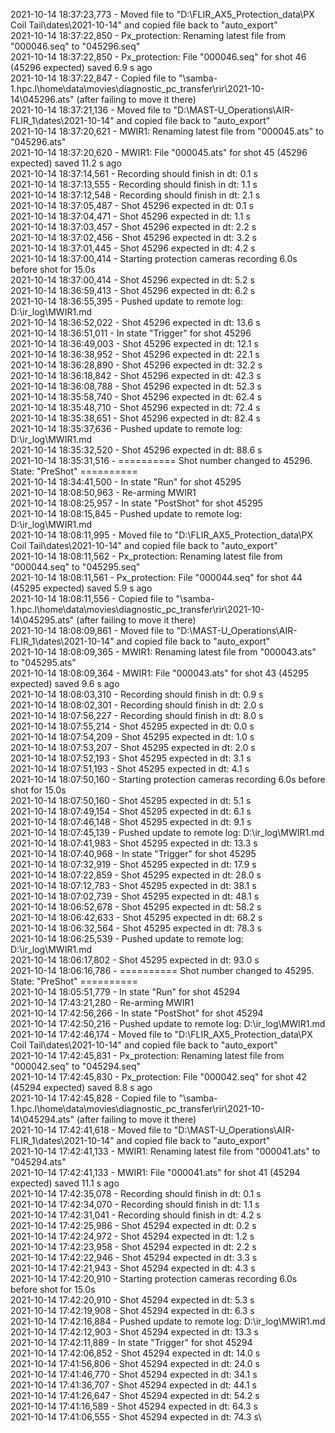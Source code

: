 2021-10-14 18:37:23,773 - Moved file to "D:\FLIR_AX5_Protection_data\PX Coil Tail\dates\2021-10-14" and copied file back to "auto_export"\
2021-10-14 18:37:22,850 - Px_protection: Renaming latest file from "000046.seq" to "045296.seq"\
2021-10-14 18:37:22,850 - Px_protection: File "000046.seq" for shot 46 (45296 expected) saved 6.9 s ago\
2021-10-14 18:37:22,847 - Copied file to "\\samba-1.hpc.l\home\data\movies\diagnostic_pc_transfer\rir\2021-10-14\045296.ats" (after failing to move it there)\
2021-10-14 18:37:21,136 - Moved file to "D:\MAST-U_Operations\AIR-FLIR_1\dates\2021-10-14" and copied file back to "auto_export"\
2021-10-14 18:37:20,621 - MWIR1: Renaming latest file from "000045.ats" to "045296.ats"\
2021-10-14 18:37:20,620 - MWIR1: File "000045.ats" for shot 45 (45296 expected) saved 11.2 s ago\
2021-10-14 18:37:14,561 - Recording should finish in dt: 0.1 s\
2021-10-14 18:37:13,555 - Recording should finish in dt: 1.1 s\
2021-10-14 18:37:12,548 - Recording should finish in dt: 2.1 s\
2021-10-14 18:37:05,487 - Shot 45296 expected in dt: 0.1 s\
2021-10-14 18:37:04,471 - Shot 45296 expected in dt: 1.1 s\
2021-10-14 18:37:03,457 - Shot 45296 expected in dt: 2.2 s\
2021-10-14 18:37:02,456 - Shot 45296 expected in dt: 3.2 s\
2021-10-14 18:37:01,445 - Shot 45296 expected in dt: 4.2 s\
2021-10-14 18:37:00,414 - Starting protection cameras recording 6.0s before shot for 15.0s\
2021-10-14 18:37:00,414 - Shot 45296 expected in dt: 5.2 s\
2021-10-14 18:36:59,413 - Shot 45296 expected in dt: 6.2 s\
2021-10-14 18:36:55,395 - Pushed update to remote log: D:\ir_log\MWIR1.md\
2021-10-14 18:36:52,022 - Shot 45296 expected in dt: 13.6 s\
2021-10-14 18:36:51,011 - In state "Trigger" for shot 45296\
2021-10-14 18:36:49,003 - Shot 45296 expected in dt: 12.1 s\
2021-10-14 18:36:38,952 - Shot 45296 expected in dt: 22.1 s\
2021-10-14 18:36:28,890 - Shot 45296 expected in dt: 32.2 s\
2021-10-14 18:36:18,842 - Shot 45296 expected in dt: 42.3 s\
2021-10-14 18:36:08,788 - Shot 45296 expected in dt: 52.3 s\
2021-10-14 18:35:58,740 - Shot 45296 expected in dt: 62.4 s\
2021-10-14 18:35:48,710 - Shot 45296 expected in dt: 72.4 s\
2021-10-14 18:35:38,651 - Shot 45296 expected in dt: 82.4 s\
2021-10-14 18:35:37,636 - Pushed update to remote log: D:\ir_log\MWIR1.md\
2021-10-14 18:35:32,520 - Shot 45296 expected in dt: 88.6 s\
2021-10-14 18:35:31,516 - ========== Shot number changed to 45296. State: "PreShot" ==========\
2021-10-14 18:34:41,500 - In state "Run" for shot 45295\
2021-10-14 18:08:50,963 - Re-arming MWIR1\
2021-10-14 18:08:25,957 - In state "PostShot" for shot 45295\
2021-10-14 18:08:15,845 - Pushed update to remote log: D:\ir_log\MWIR1.md\
2021-10-14 18:08:11,995 - Moved file to "D:\FLIR_AX5_Protection_data\PX Coil Tail\dates\2021-10-14" and copied file back to "auto_export"\
2021-10-14 18:08:11,562 - Px_protection: Renaming latest file from "000044.seq" to "045295.seq"\
2021-10-14 18:08:11,561 - Px_protection: File "000044.seq" for shot 44 (45295 expected) saved 5.9 s ago\
2021-10-14 18:08:11,556 - Copied file to "\\samba-1.hpc.l\home\data\movies\diagnostic_pc_transfer\rir\2021-10-14\045295.ats" (after failing to move it there)\
2021-10-14 18:08:09,861 - Moved file to "D:\MAST-U_Operations\AIR-FLIR_1\dates\2021-10-14" and copied file back to "auto_export"\
2021-10-14 18:08:09,365 - MWIR1: Renaming latest file from "000043.ats" to "045295.ats"\
2021-10-14 18:08:09,364 - MWIR1: File "000043.ats" for shot 43 (45295 expected) saved 9.6 s ago\
2021-10-14 18:08:03,310 - Recording should finish in dt: 0.9 s\
2021-10-14 18:08:02,301 - Recording should finish in dt: 2.0 s\
2021-10-14 18:07:56,227 - Recording should finish in dt: 8.0 s\
2021-10-14 18:07:55,214 - Shot 45295 expected in dt: 0.0 s\
2021-10-14 18:07:54,209 - Shot 45295 expected in dt: 1.0 s\
2021-10-14 18:07:53,207 - Shot 45295 expected in dt: 2.0 s\
2021-10-14 18:07:52,193 - Shot 45295 expected in dt: 3.1 s\
2021-10-14 18:07:51,193 - Shot 45295 expected in dt: 4.1 s\
2021-10-14 18:07:50,160 - Starting protection cameras recording 6.0s before shot for 15.0s\
2021-10-14 18:07:50,160 - Shot 45295 expected in dt: 5.1 s\
2021-10-14 18:07:49,154 - Shot 45295 expected in dt: 6.1 s\
2021-10-14 18:07:46,148 - Shot 45295 expected in dt: 9.1 s\
2021-10-14 18:07:45,139 - Pushed update to remote log: D:\ir_log\MWIR1.md\
2021-10-14 18:07:41,983 - Shot 45295 expected in dt: 13.3 s\
2021-10-14 18:07:40,968 - In state "Trigger" for shot 45295\
2021-10-14 18:07:32,919 - Shot 45295 expected in dt: 17.9 s\
2021-10-14 18:07:22,859 - Shot 45295 expected in dt: 28.0 s\
2021-10-14 18:07:12,783 - Shot 45295 expected in dt: 38.1 s\
2021-10-14 18:07:02,739 - Shot 45295 expected in dt: 48.1 s\
2021-10-14 18:06:52,678 - Shot 45295 expected in dt: 58.2 s\
2021-10-14 18:06:42,633 - Shot 45295 expected in dt: 68.2 s\
2021-10-14 18:06:32,564 - Shot 45295 expected in dt: 78.3 s\
2021-10-14 18:06:25,539 - Pushed update to remote log: D:\ir_log\MWIR1.md\
2021-10-14 18:06:17,802 - Shot 45295 expected in dt: 93.0 s\
2021-10-14 18:06:16,786 - ========== Shot number changed to 45295. State: "PreShot" ==========\
2021-10-14 18:05:51,779 - In state "Run" for shot 45294\
2021-10-14 17:43:21,280 - Re-arming MWIR1\
2021-10-14 17:42:56,266 - In state "PostShot" for shot 45294\
2021-10-14 17:42:50,216 - Pushed update to remote log: D:\ir_log\MWIR1.md\
2021-10-14 17:42:46,174 - Moved file to "D:\FLIR_AX5_Protection_data\PX Coil Tail\dates\2021-10-14" and copied file back to "auto_export"\
2021-10-14 17:42:45,831 - Px_protection: Renaming latest file from "000042.seq" to "045294.seq"\
2021-10-14 17:42:45,830 - Px_protection: File "000042.seq" for shot 42 (45294 expected) saved 8.8 s ago\
2021-10-14 17:42:45,828 - Copied file to "\\samba-1.hpc.l\home\data\movies\diagnostic_pc_transfer\rir\2021-10-14\045294.ats" (after failing to move it there)\
2021-10-14 17:42:41,618 - Moved file to "D:\MAST-U_Operations\AIR-FLIR_1\dates\2021-10-14" and copied file back to "auto_export"\
2021-10-14 17:42:41,133 - MWIR1: Renaming latest file from "000041.ats" to "045294.ats"\
2021-10-14 17:42:41,133 - MWIR1: File "000041.ats" for shot 41 (45294 expected) saved 11.1 s ago\
2021-10-14 17:42:35,078 - Recording should finish in dt: 0.1 s\
2021-10-14 17:42:34,070 - Recording should finish in dt: 1.1 s\
2021-10-14 17:42:31,041 - Recording should finish in dt: 4.2 s\
2021-10-14 17:42:25,986 - Shot 45294 expected in dt: 0.2 s\
2021-10-14 17:42:24,972 - Shot 45294 expected in dt: 1.2 s\
2021-10-14 17:42:23,958 - Shot 45294 expected in dt: 2.2 s\
2021-10-14 17:42:22,946 - Shot 45294 expected in dt: 3.3 s\
2021-10-14 17:42:21,943 - Shot 45294 expected in dt: 4.3 s\
2021-10-14 17:42:20,910 - Starting protection cameras recording 6.0s before shot for 15.0s\
2021-10-14 17:42:20,910 - Shot 45294 expected in dt: 5.3 s\
2021-10-14 17:42:19,908 - Shot 45294 expected in dt: 6.3 s\
2021-10-14 17:42:16,884 - Pushed update to remote log: D:\ir_log\MWIR1.md\
2021-10-14 17:42:12,903 - Shot 45294 expected in dt: 13.3 s\
2021-10-14 17:42:11,889 - In state "Trigger" for shot 45294\
2021-10-14 17:42:06,852 - Shot 45294 expected in dt: 14.0 s\
2021-10-14 17:41:56,806 - Shot 45294 expected in dt: 24.0 s\
2021-10-14 17:41:46,770 - Shot 45294 expected in dt: 34.1 s\
2021-10-14 17:41:36,707 - Shot 45294 expected in dt: 44.1 s\
2021-10-14 17:41:26,647 - Shot 45294 expected in dt: 54.2 s\
2021-10-14 17:41:16,589 - Shot 45294 expected in dt: 64.3 s\
2021-10-14 17:41:06,555 - Shot 45294 expected in dt: 74.3 s\
